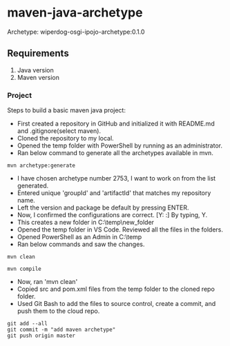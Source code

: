# maven-java-archetype

 Archetype: wiperdog-osgi-ipojo-archetype:0.1.0

## Requirements

1. Java version
1. Maven version

### Project 
Steps to build a basic maven java project:

-  First created a repository in GitHub and initialized it with README.md and .gitignore(select maven).
-  Cloned the repository to my local.
-  Opened the temp folder with PowerShell by running as an administrator.
-  Ran below command to generate all the archetypes available in mvn.
```
mvn archetype:generate 
```
-  I have chosen archetype number 2753, I want to work on from the list generated.
-  Entered  unique 'groupId' and 'artifactId' that matches my repository name.
-  Left the version and package be default by pressing ENTER.
-  Now, I confirmed the configurations are correct.  [Y: :]
   By typing, Y.
-  This creates a new folder in C:\temp\new_folder
-  Opened the temp folder in VS Code. Reviewed all the files in the folders.
-  Opened PowerShell as an Admin in C:\temp
-  Ran below commands and saw the changes.
```
mvn clean
```
```
mvn compile
```
-  Now, ran 'mvn clean'
-  Copied src and pom.xml files from the temp folder to the cloned repo folder.
-  Used Git Bash to add the files to source control, create a commit, and push them to the cloud repo.
```
git add --all
git commit -m "add maven archetype"
git push origin master
```
